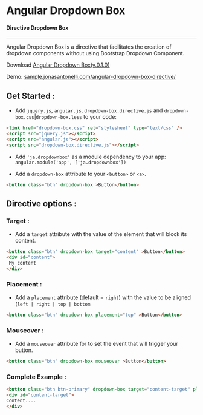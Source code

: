 # Angular Dropdown Box

#### Directive Dropdown Box
---
Angular Dropdown Box is a directive that facilitates the creation of dropdown components without using Bootstrap Dropdown Component.

Download [Angular Dropdown Box(v.0.1.0)](http://jonasantonelli.github.io/angular-dropdown-box-directive/)

Demo: [sample.jonasantonelli.com/angular-dropdown-box-directive/](http://sample.jonasantonelli.com/angular-dropdown-box-directive/)


## Get Started :

 - Add `jquery.js`, `angular.js`, `dropdown-box.directive.js` and `dropdown-box.css`|`dropdown-box.less` to your code:
```html
<link href="dropdown-box.css" rel="stylesheet" type="text/css" />
<script src="jquery.js"></script>
<script src="angular.js"></script>
<script src="dropdown-box.directive.js"></script>
```
 - Add `'ja.dropdownbox'` as a module dependency to your app: `angular.module('app', ['ja.dropdownbox'])`

 - Add a `dropdown-box` attribute to your `<button>` or  `<a>`.
```html
<button class="btn" dropdown-box >Button</button>
```

## Directive options :

### Target :
 - Add a `target` attribute with the value of the element that will block its content.
```html
<button class="btn" dropdown-box target="content" >Button</button>
<div id="content">
 My content
</div>
```

### Placement :
 - Add a `placement` attribute (default = `right`) with the value to be aligned (`left | right | top | bottom`
```html
<button class="btn" dropdown-box placement="top" >Button</button>
```

### Mouseover :
 - Add a `mouseover` attribute for to set the event that will trigger your button.
```html
<button class="btn" dropdown-box mouseover >Button</button>
```

### Complete Example :
 ```html
<button class="btn btn-primary" dropdown-box target="content-target" placement="left" mouseover >Button</button>
<div id="content-target">
Content....
</div>
```

